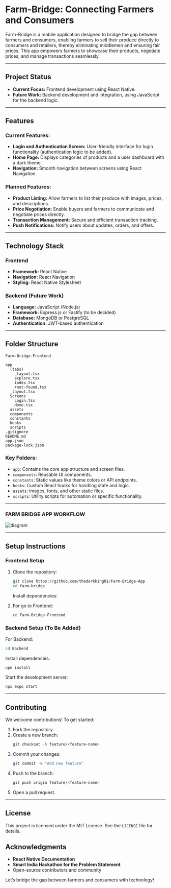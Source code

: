 # Farm-Bridge: Connecting Farmers and Consumers

Farm-Bridge is a mobile application designed to bridge the gap between farmers and consumers, enabling farmers to sell their produce directly to consumers and retailers, thereby eliminating middlemen and ensuring fair prices. This app empowers farmers to showcase their products, negotiate prices, and manage transactions seamlessly.

---

## **Project Status**
- **Current Focus:** Frontend development using React Native.
- **Future Work:** Backend development and integration, using JavaScript for the backend logic.

---

## **Features**
### **Current Features:**
- **Login and Authentication Screen:** User-friendly interface for login functionality (authentication logic to be added).
- **Home Page:** Displays categories of products and a user dashboard with a dark theme.
- **Navigation:** Smooth navigation between screens using React Navigation.

### **Planned Features:**
- **Product Listing:** Allow farmers to list their produce with images, prices, and descriptions.
- **Price Negotiation:** Enable buyers and farmers to communicate and negotiate prices directly.
- **Transaction Management:** Secure and efficient transaction tracking.
- **Push Notifications:** Notify users about updates, orders, and offers.

---

## **Technology Stack**
### **Frontend**
- **Framework:** React Native
- **Navigation:** React Navigation
- **Styling:** React Native Stylesheet

### **Backend (Future Work)**
- **Language:** JavaScript (Node.js)
- **Framework:** Express.js or Fastify (to be decided)
- **Database:** MongoDB or PostgreSQL
- **Authentication:** JWT-based authentication

---

## **Folder Structure**
```plaintext
Farm-Bridge-Frontend

app
  (tabs)
    _layout.tsx
    explore.tsx
    index.tsx
    +not-found.tsx
  _layout.tsx
  Screens
    Login.tsx
    Home.tsx
  assets
  components
  constants
  hooks
  scripts
.gitignore
README.md
app.json
package-lock.json
```
### **Key Folders:**
- `app`: Contains the core app structure and screen files.
- `components`: Reusable UI components.
- `constants`: Static values like theme colors or API endpoints.
- `hooks`: Custom React hooks for handling state and logic.
- `assets`: Images, fonts, and other static files.
- `scripts`: Utility scripts for automation or specific functionality.

---

### FARM BRIDGE APP WORKFLOW 
![diagram](https://github.com/user-attachments/assets/7cc03ff8-9f69-49cd-85fe-e795df5988b0)


---

## **Setup Instructions**

### **Frontend Setup**
1. Clone the repository:
   ```bash
   git clone https://github.com/thedarkking01/Farm-Bridge-App
   cd farm-bridge
   ```

   Install dependencies:

   
2. For go to Frontend:
   ```bash
   cd Farm-Bridge-Frontend
   ```
   

### **Backend Setup (To Be Added)**

   For Backend:
   ```bash
   cd Backend
   ```
   
   Install dependencies:

   ```bash
   npm install
   ```
  Start the development server:
   ```bash
   npx expo start
   ```

---

## **Contributing**
We welcome contributions! To get started:
1. Fork the repository.
2. Create a new branch:
   ```bash
   git checkout -b feature/<feature-name>
   ```
3. Commit your changes:
   ```bash
   git commit -m "Add new feature"
   ```
4. Push to the branch:
   ```bash
   git push origin feature/<feature-name>
   ```
5. Open a pull request.

---

## **License**
This project is licensed under the MIT License. See the `LICENSE` file for details.



## **Acknowledgments**
- **React Native Documentation**
- **Smart India Hackathon for the Problem Statement**
- Open-source contributors and community

Let’s bridge the gap between farmers and consumers with technology!

